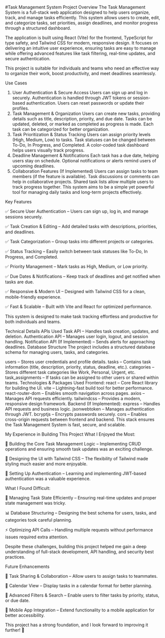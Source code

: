 #Task Management System
Project Overview
The Task Management System is a full-stack web application designed to help users organize, track, and manage tasks efficiently. This system allows users to create, edit, and categorize tasks, set priorities, assign deadlines, and monitor progress through a structured dashboard.

The application is built using React (Vite) for the frontend, TypeScript for type safety, and Tailwind CSS for modern, responsive design. It focuses on delivering an intuitive user experience, ensuring tasks are easy to manage while offering advanced features like task filtering, real-time updates, and secure authentication.

This project is suitable for individuals and teams who need an effective way to organize their work, boost productivity, and meet deadlines seamlessly.

Use Cases
1. User Authentication & Secure Access
Users can sign up and log in securely.
Authentication is handled through JWT tokens or session-based authentication.
Users can reset passwords or update their profiles.
2. Task Management & Organization
Users can create new tasks, providing details such as title, description, priority, and due date.
Tasks can be updated, deleted, or marked as completed as progress is made.
Each task can be categorized for better organization.
3. Task Prioritization & Status Tracking
Users can assign priority levels (High, Medium, Low) to tasks.
Task statuses can be changed between To-Do, In Progress, and Completed.
A color-coded task dashboard helps users visually track progress.
4. Deadline Management & Notifications
Each task has a due date, helping users stay on schedule.
Optional notifications or alerts remind users of upcoming deadlines.
5. Collaboration Features (If Implemented)
Users can assign tasks to team members (if the feature is available).
Task discussions or comments can help in collaborative projects.
Shared task lists allow multiple users to track progress together.
This system aims to be a simple yet powerful tool for managing daily tasks and long-term projects effectively.

Key Features

✅ Secure User Authentication – Users can sign up, log in, and manage sessions securely.

✅ Task Creation & Editing – Add detailed tasks with descriptions, priorities, and deadlines.

✅ Task Categorization – Group tasks into different projects or categories.

✅ Status Tracking – Easily switch between task statuses like To-Do, In Progress, and Completed.

✅ Priority Management – Mark tasks as High, Medium, or Low priority.

✅ Due Dates & Notifications – Keep track of deadlines and get notified when tasks are due.

✅ Responsive & Modern UI – Designed with Tailwind CSS for a clean, mobile-friendly experience.

✅ Fast & Scalable – Built with Vite and React for optimized performance.

This system is designed to make task tracking effortless and productive for both individuals and teams.

Technical Details
APIs Used
Task API – Handles task creation, updates, and deletion.
Authentication API – Manages user login, logout, and session handling.
Notification API (If Implemented) – Sends alerts for approaching deadlines.
Database Structure
The project includes a structured database schema for managing users, tasks, and categories.

users – Stores user credentials and profile details.
tasks – Contains task information (title, description, priority, status, deadline, etc.).
categories – Stores different task categories like Work, Personal, Urgent, etc.
task_assignments – If tasks can be assigned to other users or shared within teams.
Technologies & Packages Used
Frontend:
react – Core React library for building the UI.
vite – Lightning-fast build tool for better performance.
react-router-dom – Enables smooth navigation across pages.
axios – Manages API requests efficiently.
tailwindcss – Provides a modern, responsive design framework.
Backend (If Implemented):
express – Handles API requests and business logic.
jsonwebtoken – Manages authentication through JWT.
bcryptjs – Encrypts passwords securely.
cors – Enables cross-origin requests between frontend and backend.
This stack ensures the Task Management System is fast, secure, and scalable.

My Experience in Building This Project
What I Enjoyed the Most:

🚀 Building the Core Task Management Logic – Implementing CRUD operations and ensuring smooth task updates was an exciting challenge.

🎨 Designing the UI with Tailwind CSS – The flexibility of Tailwind made styling much easier and more enjoyable.

🔐 Setting Up Authentication – Learning and implementing JWT-based authentication was a valuable experience.

What I Found Difficult:

🔄 Managing Task State Efficiently – Ensuring real-time updates and proper state management was tricky.

📊 Database Structuring – Designing the best schema for users, tasks, and categories took careful planning.

⚡ Optimizing API Calls – Handling multiple requests without performance issues required extra attention.

Despite these challenges, building this project helped me gain a deep understanding of full-stack development, API handling, and security best practices.

Future Enhancements

🔹 Task Sharing & Collaboration – Allow users to assign tasks to teammates.

🔹 Calendar View – Display tasks in a calendar format for better planning.

🔹 Advanced Filters & Search – Enable users to filter tasks by priority, status, or due date.

🔹 Mobile App Integration – Extend functionality to a mobile application for better accessibility.

This project has a strong foundation, and I look forward to improving it further! 🚀
